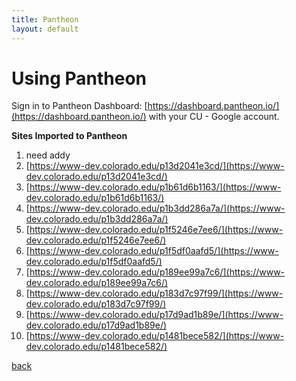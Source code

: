 ```yaml
---
title: Pantheon
layout: default
---
```


# Using Pantheon

Sign in to Pantheon Dashboard: [https://dashboard.pantheon.io/](https://dashboard.pantheon.io/) with your CU - Google account.

**Sites Imported to Pantheon**

1. need addy
1. [https://www-dev.colorado.edu/p13d2041e3cd/](https://www-dev.colorado.edu/p13d2041e3cd/)
1. [https://www-dev.colorado.edu/p1b61d6b1163/](https://www-dev.colorado.edu/p1b61d6b1163/)
1. [https://www-dev.colorado.edu/p1b3dd286a7a/](https://www-dev.colorado.edu/p1b3dd286a7a/)
1. [https://www-dev.colorado.edu/p1f5246e7ee6/](https://www-dev.colorado.edu/p1f5246e7ee6/)
1. [https://www-dev.colorado.edu/p1f5df0aafd5/](https://www-dev.colorado.edu/p1f5df0aafd5/)
1. [https://www-dev.colorado.edu/p189ee99a7c6/](https://www-dev.colorado.edu/p189ee99a7c6/)
1. [https://www-dev.colorado.edu/p183d7c97f99/](https://www-dev.colorado.edu/p183d7c97f99/)
1. [https://www-dev.colorado.edu/p17d9ad1b89e/](https://www-dev.colorado.edu/p17d9ad1b89e/)
1. [https://www-dev.colorado.edu/p1481bece582/](https://www-dev.colorado.edu/p1481bece582/)



[back](./)
